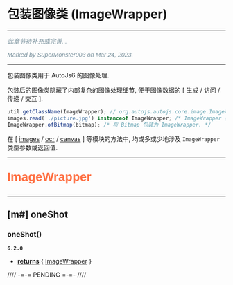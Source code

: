 # 包装图像类 (ImageWrapper)

---

<p style="font: italic 1em sans-serif; color: #78909C">此章节待补充或完善...</p>
<p style="font: italic 1em sans-serif; color: #78909C">Marked by SuperMonster003 on Mar 24, 2023.</p>

---

包装图像类用于 AutoJs6 的图像处理.

包装后的图像类隐藏了内部复杂的图像处理细节, 便于图像数据的 [ 生成 / 访问 / 传递 / 交互 ].

```js
util.getClassName(ImageWrapper); // org.autojs.autojs.core.image.ImageWrapper
images.read('./picture.jpg') instanceof ImageWrapper; /* ImageWrapper 实例判断. */
ImageWrapper.ofBitmap(bitmap); /* 将 Bitmap 包装为 ImageWrapper. */
```

在 [ [images](image) / [ocr](ocr) / [canvas](canvas) ] 等模块的方法中, 均或多或少地涉及 `ImageWrapper` 类型参数或返回值.

---

<p style="font: bold 2em sans-serif; color: #FF7043">ImageWrapper</p>

---

## [m#] oneShot

### oneShot()

**`6.2.0`**

- <ins>**returns**</ins> { [ImageWrapper](imageWrapperType) }

//// -=-= PENDING =-=- ////

